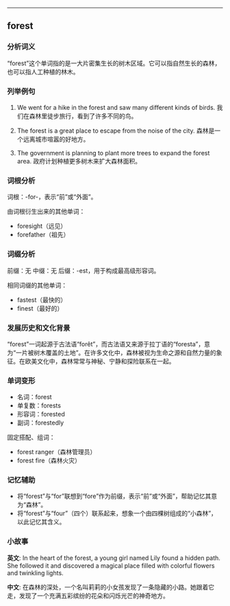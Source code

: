 
---------------
## forest
### 分析词义
“forest”这个单词指的是一大片密集生长的树木区域。它可以指自然生长的森林，也可以指人工种植的林木。

### 列举例句
1. We went for a hike in the forest and saw many different kinds of birds.
   我们在森林里徒步旅行，看到了许多不同的鸟。

2. The forest is a great place to escape from the noise of the city.
   森林是一个远离城市喧嚣的好地方。

3. The government is planning to plant more trees to expand the forest area.
   政府计划种植更多树木来扩大森林面积。

### 词根分析
词根：-for-，表示“前”或“外面”。

由词根衍生出来的其他单词：
- foresight（远见）
- forefather（祖先）

### 词缀分析
前缀：无
中缀：无
后缀：-est，用于构成最高级形容词。

相同词缀的其他单词：
- fastest（最快的）
- finest（最好的）

### 发展历史和文化背景
“forest”一词起源于古法语“forêt”，而古法语又来源于拉丁语的“foresta”，意为“一片被树木覆盖的土地”。在许多文化中，森林被视为生命之源和自然力量的象征。在欧美文化中，森林常常与神秘、宁静和探险联系在一起。

### 单词变形
- 名词：forest
- 单复数：forests
- 形容词：forested
- 副词：forestedly

固定搭配、组词：
- forest ranger（森林管理员）
- forest fire（森林火灾）

### 记忆辅助
- 将“forest”与“for”联想到“fore”作为前缀，表示“前”或“外面”，帮助记忆其意为“森林”。
- 将“forest”与“four”（四个）联系起来，想象一个由四棵树组成的“小森林”，以此记忆其含义。

### 小故事
**英文**:
In the heart of the forest, a young girl named Lily found a hidden path. She followed it and discovered a magical place filled with colorful flowers and twinkling lights.

**中文**:
在森林的深处，一个名叫莉莉的小女孩发现了一条隐藏的小路。她跟着它走，发现了一个充满五彩缤纷的花朵和闪烁光芒的神奇地方。

